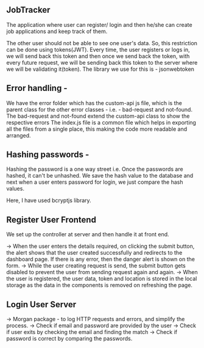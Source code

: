 ## JobTracker

The application where user can register/ login and then he/she can create job applications and keep track of them. 

The other user should not be able to see one user's data. So, this restriction can be done using tokens(JWT). Every time, the user registers or logs in, we will send back this token and then once we send back the token, with every future request, we will be sending back this token to the server where we will be validating it(token). The library we use for this is - jsonwebtoken


## Error handling - 

We have the error folder which has the custom-api js file, which is the parent class for the other error classes - i.e. - bad-request and not-found.
The bad-request and not-found extend the custom-api class to show the respective errors
The index.js file is a common file which helps in exporting all the files from a single place, this making the code more readable and arranged.


## Hashing passwords - 
Hashing the password is a one way street i.e. Once the passwords are hashed, it can't be unhashed. We save the hash value to the database and 
next when a user enters password for login, we just compare the hash values.

Here, I have used bcryptjs library.

## Register User Frontend
We set up the controller at server and then handle it at front end.

-> When the user enters the details required, on clicking the submit button, the alert shows that the user created successfully and redirects to the dashboard page. If there is any error, then the danger alert is shown on the form. 
-> While the user creating request is send, the submit button gets disabled to prevent the user from sending request again and again.
-> When the user is registered, the user data, token and location is stored in the local storage as the data in the components is removed on refreshing the page.

## Login User Server
-> Morgan package - to log HTTP requests and errors, and simplify the process.
-> Check if email and password are provided by the user
-> Check if user exits by checking the email and finding the match
-> Check if password is correct by comparing the passwords.


